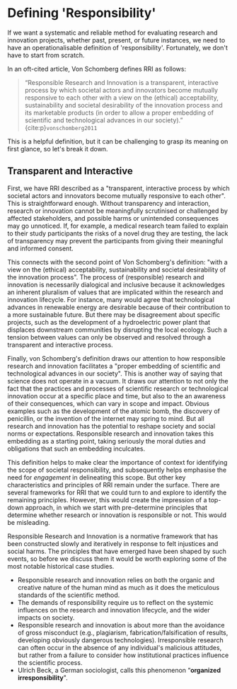 # Defining 'Responsibility'

If we want a systematic and reliable method for evaluating research and innovation projects, whether past, present, or future instances, we need to have an operationalisable definition of 'responsibility'. Fortunately, we don't have to start from scratch.

In an oft-cited article, Von Schomberg defines RRI as follows:

> “Responsible Research and Innovation is a transparent, interactive process by which societal actors and innovators become mutually responsive to each other with a view on the (ethical) acceptability, sustainability and societal desirability of the innovation process and its marketable products (in order to allow a proper embedding of scientific and technological advances in our society).” {cite:p}`vonschomberg2011`

This is a helpful definition, but it can be challenging to grasp its meaning on first glance, so let's break it down.

## Transparent and Interactive

First, we have RRI described as a "transparent, interactive process by which societal actors and innovators become mutually responsive to each other". This is straightforward enough. Without transparency and interaction, research or innovation cannot be meaningfully scrutinised or challenged by affected stakeholders, and possible harms or unintended consequences may go unnoticed. If, for example, a medical research team failed to explain to their study participants the risks of a novel drug they are testing, the lack of transparency may prevent the participants from giving their meaningful and informed consent.

This connects with the second point of Von Schomberg's definition: "with a view on the (ethical) acceptability, sustainability and societal desirability of the innovation process". The process of (responsible) research and innovation is necessarily dialogical and inclusive because it acknowledges an inherent pluralism of values that are implicated within the research and innovation lifecycle. For instance, many would agree that technological advances in renewable energy are desirable because of their contribution to a more sustainable future. But there may be disagreement about specific projects, such as the development of a hydroelectric power plant that displaces downstream communities by disrupting the local ecology. Such a tension between values can only be observed and resolved through a transparent and interactive process.

Finally, von Schomberg's definition draws our attention to how responsible research and innovation facilitates a "proper embedding of scientific and technological advances in our society". This is another way of saying that science does not operate in a vacuum. It draws our attention to not only the fact that the practices and processes of scientific research or technological innovation occur at a specific place and time, but also to the an awareness of their consequences, which can vary in scope and impact. Obvious examples such as the development of the atomic bomb, the discovery of penicillin, or the invention of the internet may spring to mind. But all research and innovation has the potential to reshape society and social norms  or expectations. Responsible research and innovation takes this embedding as a starting point, taking seriously the moral duties and obligations that such an embedding inculcates.

This definition helps to make clear the importance of context for identifying the scope of societal responsibility, and subsequently helps emphasise the need for *engagement* in delineating this scope. But other key characteristics and principles of RRI remain under the surface. There are several frameworks for RRI that we could turn to and explore to identify the remaining principles. However, this would create the impression of a top-down approach, in which we start with pre-determine principles that determine whether research or innovation is responsible or not. This would be misleading.

Responsible Research and Innovation is a normative framework that has been constructed slowly and iteratively in response to felt injustices and social harms. The principles that have emerged have been shaped by such events, so before we discuss them it would be worth exploring some of the most notable historical case studies.

- Responsible research and innovation relies on both the organic and creative nature of the human mind as much as it does the meticulous standards of the scientific method.
- The demands of responsibility require us to reflect on the systemic influences on the research and innovation lifecycle, and the wider impacts on society.
- Responsible research and innovation is about more than the avoidance of gross misconduct (e.g., plagiarism, fabrication/falsification of results, developing obviously dangerous technologies). Irresponsible research can often occur in the absence of any individual's malicious attitudes, but rather from a failure to consider how institutional practices influence the scientific process.
- Ulrich Beck, a German sociologist, calls this phenomenon “**organized irresponsibility**".
